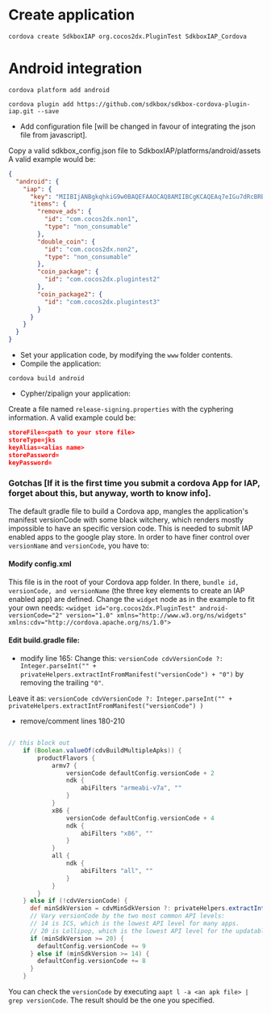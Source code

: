 # Create application

`cordova create SdkboxIAP org.cocos2dx.PluginTest SdkboxIAP_Cordova`

# Android integration

`cordova platform add android`

`cordova plugin add https://github.com/sdkbox/sdkbox-cordova-plugin-iap.git --save`

* Add configuration file [will be changed in favour of integrating the json file from javascript].

Copy a valid sdkbox_config.json file to SdkboxIAP/platforms/android/assets
A valid example would be:
```json
{
  "android": {
    "iap": {
      "key": "MIIBIjANBgkqhkiG9w0BAQEFAAOCAQ8AMIIBCgKCAQEAq7eIGu7dRcBRBSC05cYvxjBMd7cqq9w6++1er+cqO2tyWPtWB4vuTkliq4k/Fkylx5UMfptdOYOW8ENgQyVucs/NyuOAGmve4j5JFhLPcLa6LjO2HUSY6zk04DRR9Zw7YPET4WAezZTz8jYMGhPG08HYltVj8cmSpSFWd1nI0pGOJoLQIMkIkXplgnPQRbMpuOu70vnQQBS1RFcoFT7OjaV8U0cfJzMoS1TMkGqaJKks2T+qOBNTtkXzge92EnvYIkhpCfN98dj6aQmETNp5yj5Fa+jcbAVF8dy5xymJwioL89XQKfKkGR+P6ESMoBEPfIZYIlMU8EUwmC+UKGLujQIDAQAB",
      "items": {
        "remove_ads": {
          "id": "com.cocos2dx.non1",
          "type": "non_consumable"
        },
        "double_coin": {
          "id": "com.cocos2dx.non2",
          "type": "non_consumable"
        },
        "coin_package": {
          "id": "com.cocos2dx.plugintest2"
        },
        "coin_package2": {
          "id": "com.cocos2dx.plugintest3"
        }
      }
    }
  }
}
```

* Set your application code, by modifying the `www` folder contents.
* Compile the application:

`cordova build android`

* Cypher/zipalign your application:

Create a file named `release-signing.properties` with the cyphering information. A valid example could be:

```json
storeFile=<path to your store file>
storeType=jks
keyAlias=<alias name>
storePassword=
keyPassword=
```

### Gotchas [If it is the first time you submit a cordova App for IAP, forget about this, but anyway, worth to know info].

The default gradle file to build a Cordova app, mangles the application's manifest versionCode with some black witchery, which renders mostly impossible to have an specific version code. This is needed to submit IAP enabled apps to the google play store.
In order to have finer control over `versionName` and `versionCode`, you have to:

#### Modify config.xml

This file is in the root of your Cordova app folder.
In there, `bundle id, versionCode, and versionName` (the three key elements to create an IAP enabled app) are defined.
Change the `widget` node as in the example to fit your own needs:
`<widget id="org.cocos2dx.PluginTest" android-versionCode="2" version="1.0" xmlns="http://www.w3.org/ns/widgets" xmlns:cdv="http://cordova.apache.org/ns/1.0">`

#### Edit build.gradle file:

* modify line 165:
Change this: `versionCode cdvVersionCode ?: Integer.parseInt("" + privateHelpers.extractIntFromManifest("versionCode") + "0")` 
by removing the trailing `"0"`. 

Leave it as: `versionCode cdvVersionCode ?: Integer.parseInt("" + privateHelpers.extractIntFromManifest("versionCode") )`
* remove/comment lines 180-210

```gradle

// this block out
    if (Boolean.valueOf(cdvBuildMultipleApks)) {
        productFlavors {
            armv7 {
                versionCode defaultConfig.versionCode + 2
                ndk {
                    abiFilters "armeabi-v7a", ""
                }
            }
            x86 {
                versionCode defaultConfig.versionCode + 4
                ndk {
                    abiFilters "x86", ""
                }
            }
            all {
                ndk {
                    abiFilters "all", ""
                }
            }
        }
    } else if (!cdvVersionCode) {
      def minSdkVersion = cdvMinSdkVersion ?: privateHelpers.extractIntFromManifest("minSdkVersion")
      // Vary versionCode by the two most common API levels:
      // 14 is ICS, which is the lowest API level for many apps.
      // 20 is Lollipop, which is the lowest API level for the updatable system webview.
      if (minSdkVersion >= 20) {
        defaultConfig.versionCode += 9
      } else if (minSdkVersion >= 14) {
        defaultConfig.versionCode += 8
      }
    }
```

You can check the `versionCode` by executing `aapt l -a <an apk file> | grep versionCode`.
The result should be the one you specified.
